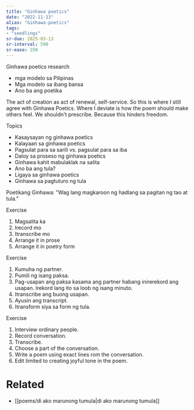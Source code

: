 ```yaml
---
title: "Ginhawa poetics"
date: "2022-11-13"
alias: "Ginhawa-poetics"
tags:
- "seedlings"
sr-due: 2025-03-13
sr-interval: 590
sr-ease: 250
---
```

Ginhawa poetics research

- mga modelo sa Pilipinas
- Mga modelo sa ibang bansa
- Ano ba ang poetika

The act of creation as act of renewal, self-service. So this is where I still agree with Ginhawa Poetics. Where I deviate is how the poem should make others feel. We shouldn't prescribe. Because this hinders freedom.

Topics
- Kasaysayan ng ginhawa poetics
- Kalayaan sa ginhawa poetics
- Pagsulat para sa sarili vs. pagsulat para sa iba
- Daloy sa proseso ng ginhawa poetics
- Ginhawa kahit mabulaklak na salita
- Ano ba ang tula?
- Ligaya sa ginhawa poetics
- Ginhawa sa pagtuturo ng tula

Poetikang Ginhawa: "Wag lang magkaroon ng hadlang sa pagitan ng tao at tula."

Exercise
1. Magsalita ka
2. Irecord mo
3. Itranscribe mo
4. Arrange it in prose
5. Arrange it in poetry form

Exercise
1. Kumuha ng partner.
2. Pumili ng isang paksa.
3. Pag-usapan ang paksa kasama ang partner habang inirerekord ang usapan. Irekord lang ito sa loob ng isang minuto.
4. Itranscribe ang buong usapan.
5. Ayusin ang transcript.
6. Itransform siya sa form ng tula.

Exercise
1. Interview ordinary people.
2. Record conversation.
3. Transcribe.
4. Choose a part of the conversation.
5. Write a poem using exact lines rom the conversation.
6. Edit limited to creating joyful tone in the poem.

# Related

- [[poems/di ako marunong tumula|di ako marunong tumula]]